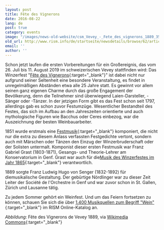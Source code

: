```yaml
---
layout: post
title: Fête des Vignerons
date: 2016-08-22
lang: de
post: true
category: events
image: "/images/news-old-website/csm_Vevey_-_Fete_des_vignerons_1889_351307d7a4.jpg"
old_url: http://www.rism.info/de/startseite/newsdetails/browse/62/article/64/fete-des-vignerons.html
email: ''
author: ''
---
```


Schon jetzt laufen die ersten Vorbereitungen für ein Großereignis, das vom 26. Juli bis 11. August 2019 im schweizerischen Vevey stattfinden wird: Das Winzerfest "[Fête des Vignerons](http://www.fetedesvignerons.ch/en/){:target="_blank"}" ist dabei nicht nur aufgrund seiner Seltenheit eine besondere Veranstaltung, es findet in unregelmäßigen Abständen etwa alle 25 Jahre statt. Es gewinnt vor allem seinen ganz eigenen Charme durch das große Engagement der Bevölkerung, denn die Teilnehmer sind überwiegend Laien-Darsteller, -Sänger oder -Tänzer. In der jetzigen Form gibt es das Fest schon seit 1797, allerdings gab es schon zuvor Festumzüge. Wesentlicher Bestandteil des Festes, das sich im Aufbau an den Jahreszeiten orientierte und auch mythologische Figuren wie Bacchus oder Ceres einbezog, war die Auszeichnung der besten Weinbauarbeiter.

1851 wurde erstmals eine [Festmusik](https://opac.rism.info/search?id=402003161){:target="_blank"} komponiert, die nicht nur die extra zu diesem Anlass verfassten Festgedichte vertont, sondern auch mit Märschen oder Tänzen den Einzug der Winzerbruderschaft oder der Solisten untermalt. Komponist dieser ersten Festmusik war Franz Gabriel Grast (1803-1871), Gesangs- und Theorie-Lehrer am Konservatorium in Genf. Grast war auch für die[Musik des Winzerfestes im Jahr 1865](https://opac.rism.info/search?id=402003071){:target="_blank"} verantwortlich.


1889 sorgte Franz Ludwig Hugo von Senger (1832-1892) für diemusikalische Gestaltung. Der gebürtige Nördlinger war zu dieser Zeit Leiter der Société de l'Orchestre in Genf und war zuvor schon in St. Gallen, Zürich und Lausanne tätig.

Zu jedem Sommer gehört ein Weinfest. Und um das Feiern fortsetzen zu können, schauen Sie sich die über [1.400 Musikquellen zum Begriff "Wein"](https://opac.rism.info/search?View=rism&q=Wein){:target="_blank"} im RISM Online-Katalog an.


_Abbildung_: Fête des Vignerons de Vevey 1889, via [Wikimedia Commons](https://commons.wikimedia.org/wiki/File:Vevey_-_f%C3%AAte_des_vignerons_-_affiche_de_1889.jpg?uselang=fr){:target="_blank"}


